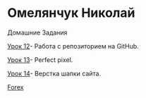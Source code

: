 

# Омелянчук Николай
Домашние Задания

[Урок 12](https://nick22-art.github.io/lesson_12/ "Домашка урок 12")- Работа с репозиторием на GitHub.

[Урок 13](https://nick22-art.github.io/lesson_13/ "Домашка урок 13")- Perfect pixel.

[Урок 14](https://nick22-art.github.io/lesson_14/ "Домашка урок 14")- Верстка шапки сайта.


[Forex](https://nick22-art.github.io/project_forex/ "Собственный проект")
